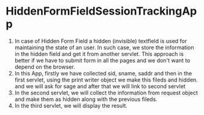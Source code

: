 # HiddenFormFieldSessionTrackingApp

1. In case of Hidden Form Field a hidden (invisible) textfield is used for maintaining the state of an user. In such case, we store the information in the hidden field and get it from another servlet. This approach is better if we have to submit form in all the pages and we don't want to depend on the browser.
2. In this App, firstly we have collected sid, sname, saddr and then in the first servlet, using the print writer object we make this fileds and hidden. and we will ask for sage and after that we will link to second servlet
3. In the second servlet, we will collect the information from request object and make them as hidden along with the previous fileds.
4. In the third servlet, we will display the result. 

